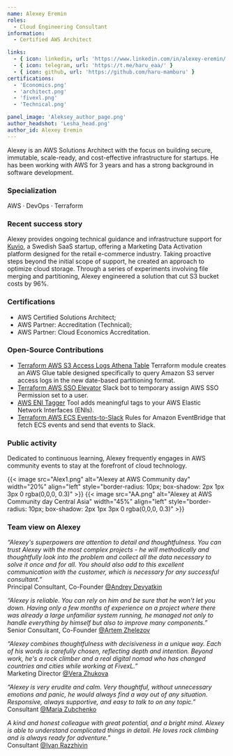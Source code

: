 ```yaml
---
name: Alexey Eremin
roles:
  - Cloud Engineering Consultant
information:
  - Certified AWS Architect

links:
  - { icon: linkedin, url: 'https://www.linkedin.com/in/alexey-eremin/' }
  - { icon: telegram, url: 'https://t.me/haru_eaa/' }
  - { icon: github, url: 'https://github.com/haru-mamburu' } 
certifications:
  - 'Economics.png'
  - 'architect.png'
  - 'fivexl.png'
  - 'Technical.png'

panel_image: 'Aleksey_author_page.png'
author_headshot: 'Lesha_head.png'
author_id: Alexey Eremin
---
```

Alexey is an AWS Solutions Architect with the focus on building secure, immutable, scale-ready, and cost-effective infrastructure for startups. He has been working with AWS for 3 years and has a strong background in software development.
### Specialization
AWS · DevOps · Terraform
### Recent success story
Alexey provides ongoing technical guidance and infrastructure support for [Kuvio](https://fivexl.io/case-studies/kuvio-retainer-case-study/), a Swedish SaaS startup, offering a Marketing Data Activation platform designed for the retail e-commerce industry.
Taking proactive steps beyond the initial scope of support, he created an approach to optimize cloud storage. Through a series of experiments involving file merging and partitioning, Alexey engineered a solution that cut S3 bucket costs by 96%. 

### Certifications
- AWS Certified Solutions Architect;
- AWS Partner: Accreditation (Technical);
- AWS Partner: Cloud Economics Accreditation.

### Open-Source Contributions
 - [Terraform AWS S3 Access Logs Athena Table](https://github.com/fivexl/terraform-aws-s3-access-logs-athena-table) Terraform module creates an AWS Glue table designed specifically to query Amazon S3 server access logs in the new date-based partitioning format.
 - [Terraform AWS SSO Elevator](https://github.com/fivexl/terraform-aws-sso-elevator) Slack bot to temporary assign AWS SSO Permission set to a user.
 - [AWS ENI Tagger](https://github.com/fivexl/aws-eni-tagger) Tool adds meaningful tags to your AWS Elastic Network Interfaces (ENIs).
 - [Terraform AWS ECS Events-to-Slack](https://github.com/fivexl/terraform-aws-ecs-events-to-slack) Rules for Amazon EventBridge that fetch ECS events and send that events to Slack.

### Public activity
Dedicated to continuous learning, Alexey frequently engages in AWS community events to stay at the forefront of cloud technology.  

{{< image src="Alex1.png" alt="Alexey at AWS Community day" width="20%" align="left" style="border-radius: 10px; box-shadow: 2px 1px 3px 0 rgba(0,0,0, 0.3)" >}} {{< image src="AA.png" alt="Alexey at AWS Community day Central Asia" width="45%" align="left" style="border-radius: 10px; box-shadow: 2px 1px 3px 0 rgba(0,0,0, 0.3)" >}}

### Team view on Alexey
*“Alexey's superpowers are attention to detail and thoughtfulness. You can trust Alexey with the most complex projects - he will methodically and thoughtfully look into the problem and collect all the data necessary to solve it once and for all. You should also add to this excellent communication with the customer, which is necessary for any successful consultant.”*  
Principal Consultant, Co-Founder [@Andrey Devyatkin](https://www.linkedin.com/in/andreydevyatkin/)


*“Alexey is reliable. You can rely on him and be sure that he won't let you down. Having only a few months of experience on a project where there was already a large unfamiliar system running, he managed not only to handle everything by himself but also to improve many components.”*  
Senior Consultant, Co-Founder [@Artem Zhelezov](https://www.linkedin.com/in/artem-zhelezov-70228093/)


*“Alexey combines thoughtfulness with decisiveness in a unique way. Each of his words is carefully chosen, reflecting depth and intention. Beyond work, he's a rock climber and a real digital nomad who has changed countries and cities while working at FivexL.”*  
Marketing Director [@Vera Zhukova](https://www.linkedin.com/in/zhukovavera/)  


*“Alexey is very erudite and calm. Very thoughtful, without unnecessary emotions and panic, he would always find a way out of any situation. Responsive, always supportive, and easy to talk to on any topic.”*  
Consultant [@Maria Zubchenko](https://www.linkedin.com/in/mariazubchenko/)  


*A kind and honest colleague with great potential, and a bright mind. Alexey is able to understand complicated things in detail. He loves rock climbing and is always ready for adventure.”*  
Consultant [@Ivan Razzhivin](https://www.linkedin.com/in/ivan-razzhivin-97ab61240/)  


